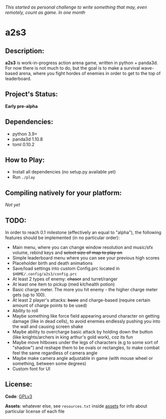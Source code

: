 *This started as personal challenge to write something that may, even remotely, count as game. In one month*

# a2s3

## Description:

**a2s3** is work-in-progress action arena game, written in python + panda3d. For now there is not much to do, but the goal is to make a survival wave-based arena, where you fight hordes of enemies in order to get to the top of leaderboard.

## Project's Status:

**Early pre-alpha**

## Dependencies:

- python 3.9+
- panda3d 1.10.8
- toml 0.10.2

## How to Play:

- Install all dependencies (no setup.py available yet)
- Run `./play`

## Compiling natively for your platform:

*Not yet*

## TODO:

In order to reach 0.1 milestone (effectively an equal to "alpha"), the following features should be implemented (in no particular order):

- Main menu, where you can change window resolution and music/sfx volume, rebind keys and ~~select size of map to play on~~
- Simple leaderboard menu where you can see your previous high scores
- Placeholder birth and death animations
- Save/load settings into custom Config.prc located in `$HOME/.config/a2s3/config.prc`
- At least 2 types of enemy: ~~chaser~~ and turret/ranger
- At least one item to pickup (med kit/health potion)
- Basic charge meter. The more you hit enemy - the higher charge meter gets (up to 100).
- At least 2 player's attacks: ~~basic~~ and charge-based (require certain amount of charge points to be used)
- Ability to roll
- Maybe something like force field appearing around character on getting damage (like in dead cells), to avoid enemies endlessly pushing you into the wall and causing screen shake
- Maybe ability to overcharge basic attack by holding down the button (like knights/archers in king arthur's gold work), coz its fun
- Maybe move hitboxes under the legs of characters (e.g to some sort of "shadow") and reshape them to be ovals or rectangles, to make combat feel the same regardless of camera angle
- Maybe make camera angle adjustable in game (with mouse wheel or something, between some degrees)
- Custom font for UI

## License:

**Code**: [GPLv3](LICENSE)

**Assets**: whatever else, see `resources.txt` inside [assets](Assets) for info about particular license of each file
